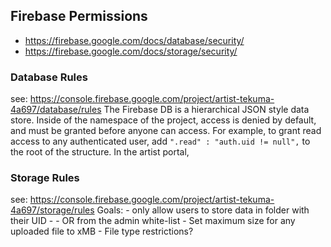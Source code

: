 ## Firebase Permissions
-  https://firebase.google.com/docs/database/security/
-  https://firebase.google.com/docs/storage/security/

### Database Rules
see: https://console.firebase.google.com/project/artist-tekuma-4a697/database/rules
The Firebase DB is a hierarchical JSON style data store. Inside of the namespace
of the project, access is denied by default, and must be granted before anyone can access.
For example, to grant read access to any authenticated user, add `".read" : "auth.uid != null",`
to the root of the structure.
In the artist portal,


### Storage Rules
see: https://console.firebase.google.com/project/artist-tekuma-4a697/storage/rules
Goals:
	- only allow users to store data in folder with their UID
    - - OR from the admin white-list 
	- Set maximum size for any uploaded file to xMB
	- File type restrictions?
